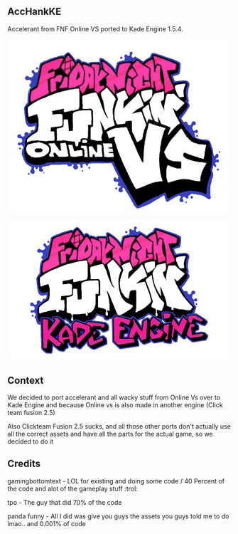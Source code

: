 ## AccHankKE
Accelerant from FNF Online VS ported to Kade Engine 1.5.4.


![online vs logo](1441.png)

![ke logo](KadeEngineLogo.png)

## Context
We decided to port accelerant and all wacky stuff from Online Vs over to Kade Engine
and because Online vs is also made in another engine (Click team fusion 2.5)

Also Clickteam Fusion 2.5 sucks, and all those other ports don't actually use all the correct assets and have all the parts for the actual game, so we decided to do it

## Credits

gamingbottomtext - LOL for existing and doing some code / 40 Percent of the code and alot of the gameplay stuff :trol: 


tpo - The guy that did 70% of the code 


panda funny - All I did was give you guys the assets you guys told me to do lmao.. and 0.001% of code
